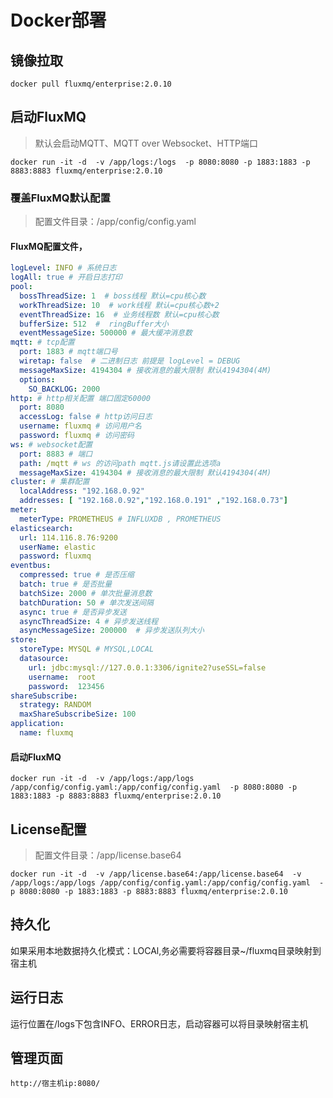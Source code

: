 # Docker部署

## 镜像拉取
```shell
docker pull fluxmq/enterprise:2.0.10
```

## 启动FluxMQ
> 默认会启动MQTT、MQTT over Websocket、HTTP端口
```shell
docker run -it -d  -v /app/logs:/logs  -p 8080:8080 -p 1883:1883 -p 8883:8883 fluxmq/enterprise:2.0.10
```

### 覆盖FluxMQ默认配置
> 配置文件目录：/app/config/config.yaml
#### FluxMQ配置文件，
```yaml
logLevel: INFO # 系统日志
logAll: true # 开启日志打印
pool:
  bossThreadSize: 1  # boss线程 默认=cpu核心数
  workThreadSize: 10  # work线程 默认=cpu核心数+2
  eventThreadSize: 16  # 业务线程数 默认=cpu核心数
  bufferSize: 512  #  ringBuffer大小
  eventMessageSize: 500000 # 最大缓冲消息数
mqtt: # tcp配置
  port: 1883 # mqtt端口号
  wiretap: false  # 二进制日志 前提是 logLevel = DEBUG
  messageMaxSize: 4194304 # 接收消息的最大限制 默认4194304(4M)
  options:
    SO_BACKLOG: 2000
http: # http相关配置 端口固定60000
  port: 8080
  accessLog: false # http访问日志
  username: fluxmq # 访问用户名
  password: fluxmq # 访问密码
ws: # websocket配置
  port: 8883 # 端口
  path: /mqtt # ws 的访问path mqtt.js请设置此选项a
  messageMaxSize: 4194304 # 接收消息的最大限制 默认4194304(4M)
cluster: # 集群配置
  localAddress: "192.168.0.92"
  addresses: [ "192.168.0.92","192.168.0.191" ,"192.168.0.73"]
meter:
  meterType: PROMETHEUS # INFLUXDB , PROMETHEUS
elasticsearch:
  url: 114.116.8.76:9200
  userName: elastic
  password: fluxmq  
eventbus:
  compressed: true # 是否压缩
  batch: true # 是否批量
  batchSize: 2000 # 单次批量消息数
  batchDuration: 50 # 单次发送间隔
  async: true # 是否异步发送
  asyncThreadSize: 4 # 异步发送线程
  asyncMessageSize: 200000  # 异步发送队列大小
store:
  storeType: MYSQL # MYSQL,LOCAL
  datasource:
    url: jdbc:mysql://127.0.0.1:3306/ignite2?useSSL=false
    username:  root
    password:  123456
shareSubscribe:
  strategy: RANDOM 
  maxShareSubscribeSize: 100  
application:
  name: fluxmq
```
#### 启动FluxMQ
```shell
docker run -it -d  -v /app/logs:/app/logs /app/config/config.yaml:/app/config/config.yaml  -p 8080:8080 -p 1883:1883 -p 8883:8883 fluxmq/enterprise:2.0.10
```
## License配置

> 配置文件目录：/app/license.base64
```shell
docker run -it -d  -v /app/license.base64:/app/license.base64  -v /app/logs:/app/logs /app/config/config.yaml:/app/config/config.yaml  -p 8080:8080 -p 1883:1883 -p 8883:8883 fluxmq/enterprise:2.0.10
```


## 持久化
如果采用本地数据持久化模式：LOCAl,务必需要将容器目录~/fluxmq目录映射到宿主机

## 运行日志

运行位置在/logs下包含INFO、ERROR日志，启动容器可以将目录映射宿主机

## 管理页面
```shell
http://宿主机ip:8080/
```